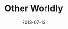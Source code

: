 ---
layout: message
category: message
series: "God Is ____"
title: "Other Worldly"
date: 2013-07-13
audio-description: "Chuck Mingo talks about how God is other worldly."
audio: "http://www.crossroads.net/players/media/hq/god_is_01.mp3"
audio-title: "Other Worldly"
audio-duration: "40&#58;13"
program-description: "Program WK1 - God Is_____"
program: "http://www.crossroads.net/players/media/hq/07_13-14_13Program_LO.pdf"
program-title: "Other Worldly"
video-description: "Chuck Mingo talks about how God is other worldly."
video-title: "Other Worldly"
video: "https://s3.amazonaws.com/crossroadsvideomessages/god_is_01.mp4"
video-poster: "https://www.crossroads.net/uploadedfiles/god-is-01-still.jpg"
---